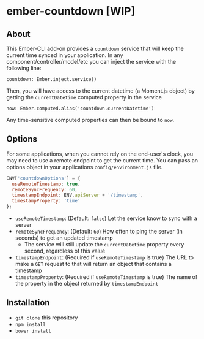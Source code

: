 # ember-countdown [WIP]

## About
This Ember-CLI add-on provides a `countdown` service that will keep the current time synced in your application. In any component/controller/model/etc you can inject the service with the following line:

`countdown: Ember.inject.service()`

Then, you will have access to the current datetime (a Moment.js object) by getting the `currentDatetime` computed property in the service

`now: Ember.computed.alias('countdown.currentDatetime')`

Any time-sensitive computed properties can then be bound to `now`.

## Options
For some applications, when you cannot rely on the end-user's clock, you may need to use a remote endpoint to get the current time. You can pass an options object in your applications `config/environment.js` file.

```javascript
ENV['countdownOptions'] = {
  useRemoteTimestamp: true,
  remoteSyncFrequency: 60,
  timestampEndpoint: ENV.apiServer + '/timestamp',
  timestampProperty: 'time'
};
```

* `useRemoteTimestamp`: (Default: `false`) Let the service know to sync with a server
* `remoteSyncFrequency`: (Default: `60`) How often to ping the server (in seconds) to get an updated timestamp
  * The service will still update the `currentDatetime` property every second, regardless of this value
* `timestampEndpoint`: (Required if `useRemoteTimestamp` is true) The URL to make a `GET` request to that will return an object that contains a timestamp
* `timestampProperty`: (Required if `useRemoteTimestamp` is true) The name of the property in the object returned by `timestampEndpoint`

## Installation

* `git clone` this repository
* `npm install`
* `bower install`
